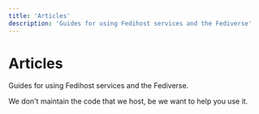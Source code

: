 ```yaml
---
title: 'Articles'
description: 'Guides for using Fedihost services and the Fediverse'
---
```

# Articles
Guides for using Fedihost services and the Fediverse.

We don't maintain the code that we host, be we want to help you use it.
